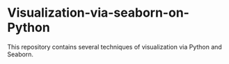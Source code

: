 # Visualization-via-seaborn-on-Python
This repository contains several techniques of visualization via Python and Seaborn.
